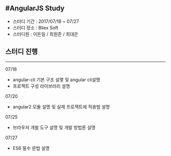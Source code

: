 #AngularJS Study
-----------------------------------------------------
 - 스터디 기간 : 2017/07/18 ~ 07/27
 - 스터디 장소 : Bliex Soft
 - 스터디원 : 이돈일 / 최원준 / 최대은
 
## 스터디 진행
----------------------------------------------------
07/18 
- angular-cli 기본 구조 설몇 및 angular cli설명
- 프로젝트 구성 라이브러리 설명

07/20
- angular2 모듈 설명 및 실제 프로젝트에 적용법 설명

07/25
- 브라우저 개발 도구 설명 및 개발 방법론 설명

07/27
- ES6 필수 문법 설명


